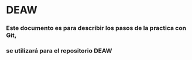# DEAW

### Este documento es para describir los pasos de la practica con Git, 
### se utilizará para el repositorio DEAW
